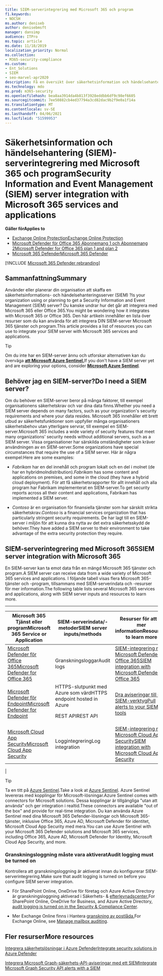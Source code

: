 ```yaml
---
title: SIEM-serverintegrering med Microsoft 365 och program
f1.keywords:
- NOCSH
ms.author: deniseb
author: denisebmsft
manager: dansimp
audience: ITPro
ms.topic: article
ms.date: 11/18/2019
localization_priority: Normal
ms.collection:
- M365-security-compliance
ms.custom:
- Ent_Solutions
- SIEM
- seo-marvel-apr2020
description: Få en översikt över säkerhetsinformation och händelsehantering (SIEM) serverintegrering med dina Microsoft 365 och program
ms.technology: mdo
ms.prod: m365-security
ms.openlocfilehash: bea8aa3914da4b813f3928eddbb6df9c98ef6605
ms.sourcegitcommit: 7ee50882cb4ed37794a3cd82dac9b2f9e0a1f14a
ms.translationtype: MT
ms.contentlocale: sv-SE
ms.lasthandoff: 04/06/2021
ms.locfileid: "51599953"
---
```

# <a name="security-information-and-event-management-siem-server-integration-with-microsoft-365-services-and-applications"></a><span data-ttu-id="6a2d5-103">Säkerhetsinformation och händelsehantering (SIEM)-serverintegrering med Microsoft 365 och program</span><span class="sxs-lookup"><span data-stu-id="6a2d5-103">Security Information and Event Management (SIEM) server integration with Microsoft 365 services and applications</span></span>

<span data-ttu-id="6a2d5-104">**Gäller för**</span><span class="sxs-lookup"><span data-stu-id="6a2d5-104">**Applies to**</span></span>
- [<span data-ttu-id="6a2d5-105">Exchange Online Protection</span><span class="sxs-lookup"><span data-stu-id="6a2d5-105">Exchange Online Protection</span></span>](exchange-online-protection-overview.md)
- [<span data-ttu-id="6a2d5-106">Microsoft Defender för Office 365 Abonnemang 1 och Abonnemang 2</span><span class="sxs-lookup"><span data-stu-id="6a2d5-106">Microsoft Defender for Office 365 plan 1 and plan 2</span></span>](defender-for-office-365.md)
- [<span data-ttu-id="6a2d5-107">Microsoft 365 Defender</span><span class="sxs-lookup"><span data-stu-id="6a2d5-107">Microsoft 365 Defender</span></span>](../defender/microsoft-365-defender.md)

[!INCLUDE [Microsoft 365 Defender rebranding](../includes/microsoft-defender-for-office.md)]

## <a name="summary"></a><span data-ttu-id="6a2d5-108">Sammanfattning</span><span class="sxs-lookup"><span data-stu-id="6a2d5-108">Summary</span></span>

<span data-ttu-id="6a2d5-109">Använder eller planerar din organisation att skaffa en säkerhetsinformations- och händelsehanteringsserver (SIEM) ?</span><span class="sxs-lookup"><span data-stu-id="6a2d5-109">Is your organization using or planning to get a Security Information and Event Management (SIEM) server?</span></span> <span data-ttu-id="6a2d5-110">Du kanske undrar hur det går att integrera med Microsoft 365 eller Office 365.</span><span class="sxs-lookup"><span data-stu-id="6a2d5-110">You might be wondering how it integrates with Microsoft 365 or Office 365.</span></span> <span data-ttu-id="6a2d5-111">Den här artikeln innehåller en lista över resurser som du kan använda för att integrera DIN SIEM-server Microsoft 365 tjänster och program.</span><span class="sxs-lookup"><span data-stu-id="6a2d5-111">This article provides a list of resources you can use to integrate your SIEM server with Microsoft 365 services and applications.</span></span>

> [!TIP]
> <span data-ttu-id="6a2d5-112">Om du inte har en SIEM-server ännu och utforskar alternativen kan du överväga **[att Microsoft Azure Sentinel.](/azure/sentinel/overview)**</span><span class="sxs-lookup"><span data-stu-id="6a2d5-112">If you don't have a SIEM server yet and are exploring your options, consider **[Microsoft Azure Sentinel](/azure/sentinel/overview)**.</span></span>

## <a name="do-i-need-a-siem-server"></a><span data-ttu-id="6a2d5-113">Behöver jag en SIEM-server?</span><span class="sxs-lookup"><span data-stu-id="6a2d5-113">Do I need a SIEM server?</span></span>

<span data-ttu-id="6a2d5-114">Om du behöver en SIEM-server beror på många faktorer, till exempel organisationens säkerhetskrav och var dina data finns.</span><span class="sxs-lookup"><span data-stu-id="6a2d5-114">Whether you need a SIEM server depends on many factors, such as your organization's security requirements and where your data resides.</span></span> <span data-ttu-id="6a2d5-115">Microsoft 365 innehåller ett brett utbud av säkerhetsfunktioner som uppfyller många organisationers säkerhetsbehov utan ytterligare servrar, till exempel en SIEM-server.</span><span class="sxs-lookup"><span data-stu-id="6a2d5-115">Microsoft 365 includes a wide variety of security features that meet many organizations' security needs without additional servers, such as a SIEM server.</span></span> <span data-ttu-id="6a2d5-116">Vissa organisationer har särskilda omständigheter som kräver användningen av en SIEM-server.</span><span class="sxs-lookup"><span data-stu-id="6a2d5-116">Some organizations have special circumstances that require the use of a SIEM server.</span></span> <span data-ttu-id="6a2d5-117">Här är några exempel:</span><span class="sxs-lookup"><span data-stu-id="6a2d5-117">Here are some examples:</span></span>

- <span data-ttu-id="6a2d5-118">*Fabrikam* har en del innehåll och program lokalt och en del i molnet (de har en hybridmolndistribution).</span><span class="sxs-lookup"><span data-stu-id="6a2d5-118">*Fabrikam* has some content and applications on premises, and some in the cloud (they have a hybrid cloud deployment).</span></span> <span data-ttu-id="6a2d5-119">För att få säkerhetsrapporter för allt innehåll och alla program har Fabrikam implementerat en SIEM-server.</span><span class="sxs-lookup"><span data-stu-id="6a2d5-119">To get security reports across all their content and applications, Fabrikam has implemented a SIEM server.</span></span>

- <span data-ttu-id="6a2d5-120">*Contoso* är en organisation för finansiella tjänster som har särskilt strikta säkerhetskrav.</span><span class="sxs-lookup"><span data-stu-id="6a2d5-120">*Contoso* is a financial services organization that has particularly stringent security requirements.</span></span> <span data-ttu-id="6a2d5-121">De har lagt till en SIEM-server i miljön för att kunna dra nytta av det extra säkerhetsskydd de behöver.</span><span class="sxs-lookup"><span data-stu-id="6a2d5-121">They have added a SIEM server to their environment to take advantage of the extra security protection they require.</span></span>

## <a name="siem-server-integration-with-microsoft-365"></a><span data-ttu-id="6a2d5-122">SIEM-serverintegrering med Microsoft 365</span><span class="sxs-lookup"><span data-stu-id="6a2d5-122">SIEM server integration with Microsoft 365</span></span>

<span data-ttu-id="6a2d5-123">En SIEM-server kan ta emot data från en mängd Microsoft 365 tjänster och program.</span><span class="sxs-lookup"><span data-stu-id="6a2d5-123">A SIEM server can receive data from a wide variety of Microsoft 365 services and applications.</span></span> <span data-ttu-id="6a2d5-124">I följande tabell visas flera Microsoft 365-tjänster och -program, tillsammans med SIEM-serverindata och -resurser för mer information.</span><span class="sxs-lookup"><span data-stu-id="6a2d5-124">The following table lists several Microsoft 365 services and applications, along with SIEM server inputs and resources to learn more.</span></span>

****

|<span data-ttu-id="6a2d5-125">Microsoft 365 Tjänst eller program</span><span class="sxs-lookup"><span data-stu-id="6a2d5-125">Microsoft 365 Service or Application</span></span>|<span data-ttu-id="6a2d5-126">SIEM-serverindata/-metoder</span><span class="sxs-lookup"><span data-stu-id="6a2d5-126">SIEM server inputs/methods</span></span>|<span data-ttu-id="6a2d5-127">Resurser för att få mer information</span><span class="sxs-lookup"><span data-stu-id="6a2d5-127">Resources to learn more</span></span>|
|---|---|---|
|[<span data-ttu-id="6a2d5-128">Microsoft Defender för Office 365</span><span class="sxs-lookup"><span data-stu-id="6a2d5-128">Microsoft Defender for Office 365</span></span>](defender-for-office-365.md)|<span data-ttu-id="6a2d5-129">Granskningsloggar</span><span class="sxs-lookup"><span data-stu-id="6a2d5-129">Audit logs</span></span>|[<span data-ttu-id="6a2d5-130">SIEM-integrering med Microsoft Defender för Office 365</span><span class="sxs-lookup"><span data-stu-id="6a2d5-130">SIEM integration with Microsoft Defender for Office 365</span></span>](siem-integration-with-office-365-ti.md)|
|[<span data-ttu-id="6a2d5-131">Microsoft Defender för Endpoint</span><span class="sxs-lookup"><span data-stu-id="6a2d5-131">Microsoft Defender for Endpoint</span></span>](/windows/security/threat-protection/)|<span data-ttu-id="6a2d5-132">HTTPS-slutpunkt med Azure som värd</span><span class="sxs-lookup"><span data-stu-id="6a2d5-132">HTTPS endpoint hosted in Azure</span></span> <p> <span data-ttu-id="6a2d5-133">REST API</span><span class="sxs-lookup"><span data-stu-id="6a2d5-133">REST API</span></span>|[<span data-ttu-id="6a2d5-134">Dra aviseringar till dina SIEM-verktyg</span><span class="sxs-lookup"><span data-stu-id="6a2d5-134">Pull alerts to your SIEM tools</span></span>](../defender-endpoint/configure-siem.md)|
|[<span data-ttu-id="6a2d5-135">Microsoft Cloud App Security</span><span class="sxs-lookup"><span data-stu-id="6a2d5-135">Microsoft Cloud App Security</span></span>](/cloud-app-security/what-is-cloud-app-security)|<span data-ttu-id="6a2d5-136">Loggintegrering</span><span class="sxs-lookup"><span data-stu-id="6a2d5-136">Log integration</span></span>|[<span data-ttu-id="6a2d5-137">SIEM-integrering med Microsoft Cloud App Security</span><span class="sxs-lookup"><span data-stu-id="6a2d5-137">SIEM integration with Microsoft Cloud App Security</span></span>](/cloud-app-security/siem)|
|

> [!TIP]
> <span data-ttu-id="6a2d5-138">Ta en titt på [Azure Sentinel](/azure/sentinel/overview).</span><span class="sxs-lookup"><span data-stu-id="6a2d5-138">Take a look at [Azure Sentinel](/azure/sentinel/overview).</span></span> <span data-ttu-id="6a2d5-139">Azure Sentinel levereras med kopplingar för Microsoft-lösningar.</span><span class="sxs-lookup"><span data-stu-id="6a2d5-139">Azure Sentinel comes with connectors for Microsoft solutions.</span></span> <span data-ttu-id="6a2d5-140">Dessa kopplingar är tillgängliga "utan att använda" och ger integration i realtid.</span><span class="sxs-lookup"><span data-stu-id="6a2d5-140">These connectors are available "out of the box" and provide for real-time integration.</span></span> <span data-ttu-id="6a2d5-141">Du kan använda Azure Sentinel med dina Microsoft 365 Defender-lösningar och Microsoft 365-tjänster, inklusive Office 365, Azure AD, Microsoft Defender för identitet, Microsoft Cloud App Security med mera.</span><span class="sxs-lookup"><span data-stu-id="6a2d5-141">You can use Azure Sentinel with your Microsoft 365 Defender solutions and Microsoft 365 services, including Office 365, Azure AD, Microsoft Defender for Identity, Microsoft Cloud App Security, and more.</span></span>

### <a name="audit-logging-must-be-turned-on"></a><span data-ttu-id="6a2d5-142">Granskningsloggning måste vara aktiverat</span><span class="sxs-lookup"><span data-stu-id="6a2d5-142">Audit logging must be turned on</span></span>

<span data-ttu-id="6a2d5-143">Kontrollera att granskningsloggning är aktiverat innan du konfigurerar SIEM-serverintegrering.</span><span class="sxs-lookup"><span data-stu-id="6a2d5-143">Make sure that audit logging is turned on before you configure SIEM server integration.</span></span>

- <span data-ttu-id="6a2d5-144">För SharePoint Online, OneDrive för företag och Azure Active Directory är granskningsloggning aktiverad i Säkerhets- & [efterlevnadscenter.](../../compliance/turn-audit-log-search-on-or-off.md)</span><span class="sxs-lookup"><span data-stu-id="6a2d5-144">For SharePoint Online, OneDrive for Business, and Azure Active Directory, [audit logging is turned on in the Security & Compliance Center](../../compliance/turn-audit-log-search-on-or-off.md).</span></span>

- <span data-ttu-id="6a2d5-145">Mer Exchange Online finns i Hantera [granskning av postlåda.](../../compliance/enable-mailbox-auditing.md)</span><span class="sxs-lookup"><span data-stu-id="6a2d5-145">For Exchange Online, see [Manage mailbox auditing](../../compliance/enable-mailbox-auditing.md).</span></span>

## <a name="more-resources"></a><span data-ttu-id="6a2d5-146">Fler resurser</span><span class="sxs-lookup"><span data-stu-id="6a2d5-146">More resources</span></span>

[<span data-ttu-id="6a2d5-147">Integrera säkerhetslösningar i Azure Defender</span><span class="sxs-lookup"><span data-stu-id="6a2d5-147">Integrate security solutions in Azure Defender</span></span>](/azure/security-center/security-center-partner-integration#exporting-data-to-a-siem)

[<span data-ttu-id="6a2d5-148">Integrera Microsoft Graph-säkerhets-API-aviseringar med ett SIEM</span><span class="sxs-lookup"><span data-stu-id="6a2d5-148">Integrate Microsoft Graph Security API alerts with a SIEM</span></span>](/graph/security-integration)